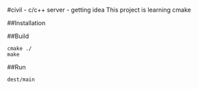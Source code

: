#civil - c/c++ server - getting idea
This project is learning cmake

##Installation

##Build

    cmake ./
    make

##Run

    dest/main